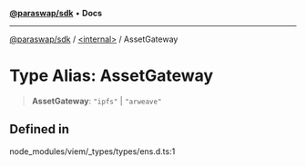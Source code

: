 [**@paraswap/sdk**](../../README.md) • **Docs**

***

[@paraswap/sdk](../../globals.md) / [\<internal\>](../README.md) / AssetGateway

# Type Alias: AssetGateway

> **AssetGateway**: `"ipfs"` \| `"arweave"`

## Defined in

node\_modules/viem/\_types/types/ens.d.ts:1
